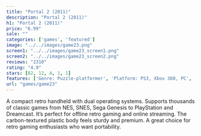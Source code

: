 ```yaml
---
title: "Portal 2 (2011)"
description: "Portal 2 (2011)"
h1: "Portal 2 (2011)"
price: "6.99"
sale: ""
categories: ['games', 'featured']
image: "../../images/game23.png"
screen1: "../../images/game23_screen1.png"
screen2: "../../images/game23_screen2.png"
reviews: "2310"
rating: "4.9"
stars: [82, 12, 4, 1, 1]
features: ['Genre: Puzzle-platformer', 'Platform: PS3, Xbox 360, PC', 'Developer: Valve', 'Mode: Single-player, Co-op']
url: "games/game23"
---
```

A compact retro handheld with dual operating systems. Supports thousands of classic games from NES, SNES, Sega Genesis to PlayStation and Dreamcast.
It’s perfect for offline retro gaming and online streaming. The carbon-textured plastic body feels sturdy and premium. A great choice for retro gaming enthusiasts who want portability.
